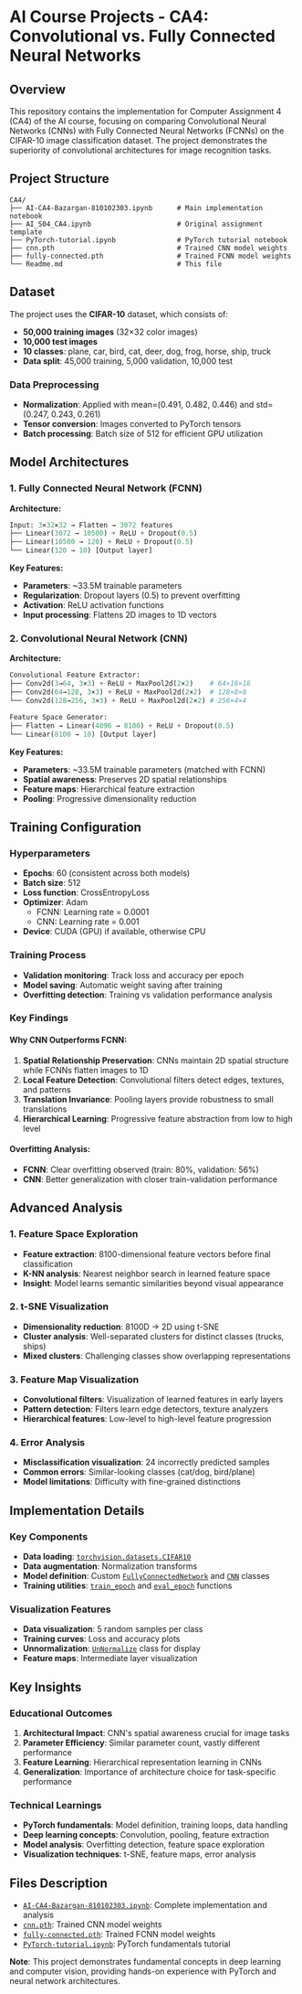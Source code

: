 # AI Course Projects - CA4: Convolutional vs. Fully Connected Neural Networks

## Overview

This repository contains the implementation for Computer Assignment 4 (CA4) of the AI course, focusing on comparing Convolutional Neural Networks (CNNs) with Fully Connected Neural Networks (FCNNs) on the CIFAR-10 image classification dataset. The project demonstrates the superiority of convolutional architectures for image recognition tasks.

## Project Structure

```
CA4/
├── AI-CA4-Bazargan-810102303.ipynb      # Main implementation notebook
├── AI_S04_CA4.ipynb                     # Original assignment template
├── PyTorch-tutorial.ipynb               # PyTorch tutorial notebook
├── cnn.pth                              # Trained CNN model weights
├── fully-connected.pth                  # Trained FCNN model weights
└── Readme.md                            # This file
```

## Dataset

The project uses the **CIFAR-10** dataset, which consists of:
- **50,000 training images** (32×32 color images)
- **10,000 test images**
- **10 classes**: plane, car, bird, cat, deer, dog, frog, horse, ship, truck
- **Data split**: 45,000 training, 5,000 validation, 10,000 test

### Data Preprocessing
- **Normalization**: Applied with mean=(0.491, 0.482, 0.446) and std=(0.247, 0.243, 0.261)
- **Tensor conversion**: Images converted to PyTorch tensors
- **Batch processing**: Batch size of 512 for efficient GPU utilization

## Model Architectures

### 1. Fully Connected Neural Network (FCNN)

**Architecture:**
```python
Input: 3×32×32 → Flatten → 3072 features
├── Linear(3072 → 10500) + ReLU + Dropout(0.5)
├── Linear(10500 → 120) + ReLU + Dropout(0.5)
└── Linear(120 → 10) [Output layer]
```

**Key Features:**
- **Parameters**: ~33.5M trainable parameters
- **Regularization**: Dropout layers (0.5) to prevent overfitting
- **Activation**: ReLU activation functions
- **Input processing**: Flattens 2D images to 1D vectors

### 2. Convolutional Neural Network (CNN)

**Architecture:**
```python
Convolutional Feature Extractor:
├── Conv2d(3→64, 3×3) + ReLU + MaxPool2d(2×2)    # 64×16×16
├── Conv2d(64→128, 3×3) + ReLU + MaxPool2d(2×2)  # 128×8×8  
└── Conv2d(128→256, 3×3) + ReLU + MaxPool2d(2×2) # 256×4×4

Feature Space Generator:
├── Flatten → Linear(4096 → 8100) + ReLU + Dropout(0.5)
└── Linear(8100 → 10) [Output layer]
```

**Key Features:**
- **Parameters**: ~33.5M trainable parameters (matched with FCNN)
- **Spatial awareness**: Preserves 2D spatial relationships
- **Feature maps**: Hierarchical feature extraction
- **Pooling**: Progressive dimensionality reduction

## Training Configuration

### Hyperparameters
- **Epochs**: 60 (consistent across both models)
- **Batch size**: 512
- **Loss function**: CrossEntropyLoss
- **Optimizer**: Adam
  - FCNN: Learning rate = 0.0001
  - CNN: Learning rate = 0.001
- **Device**: CUDA (GPU) if available, otherwise CPU

### Training Process
- **Validation monitoring**: Track loss and accuracy per epoch
- **Model saving**: Automatic weight saving after training
- **Overfitting detection**: Training vs validation performance analysis

### Key Findings

#### Why CNN Outperforms FCNN:
1. **Spatial Relationship Preservation**: CNNs maintain 2D spatial structure while FCNNs flatten images to 1D
2. **Local Feature Detection**: Convolutional filters detect edges, textures, and patterns
3. **Translation Invariance**: Pooling layers provide robustness to small translations
4. **Hierarchical Learning**: Progressive feature abstraction from low to high level

#### Overfitting Analysis:
- **FCNN**: Clear overfitting observed (train: 80%, validation: 56%)
- **CNN**: Better generalization with closer train-validation performance

## Advanced Analysis

### 1. Feature Space Exploration
- **Feature extraction**: 8100-dimensional feature vectors before final classification
- **K-NN analysis**: Nearest neighbor search in learned feature space
- **Insight**: Model learns semantic similarities beyond visual appearance

### 2. t-SNE Visualization
- **Dimensionality reduction**: 8100D → 2D using t-SNE
- **Cluster analysis**: Well-separated clusters for distinct classes (trucks, ships)
- **Mixed clusters**: Challenging classes show overlapping representations

### 3. Feature Map Visualization
- **Convolutional filters**: Visualization of learned features in early layers
- **Pattern detection**: Filters learn edge detectors, texture analyzers
- **Hierarchical features**: Low-level to high-level feature progression

### 4. Error Analysis
- **Misclassification visualization**: 24 incorrectly predicted samples
- **Common errors**: Similar-looking classes (cat/dog, bird/plane)
- **Model limitations**: Difficulty with fine-grained distinctions

## Implementation Details

### Key Components
- **Data loading**: [`torchvision.datasets.CIFAR10`](CA4/AI-CA4-Bazargan-810102303.ipynb)
- **Data augmentation**: Normalization transforms
- **Model definition**: Custom [`FullyConnectedNetwork`](CA4/AI-CA4-Bazargan-810102303.ipynb) and [`CNN`](CA4/AI-CA4-Bazargan-810102303.ipynb) classes
- **Training utilities**: [`train_epoch`](CA4/AI-CA4-Bazargan-810102303.ipynb) and [`eval_epoch`](CA4/AI-CA4-Bazargan-810102303.ipynb) functions

### Visualization Features
- **Data visualization**: 5 random samples per class
- **Training curves**: Loss and accuracy plots
- **Unnormalization**: [`UnNormalize`](CA4/AI-CA4-Bazargan-810102303.ipynb) class for display
- **Feature maps**: Intermediate layer visualization

## Key Insights

### Educational Outcomes
1. **Architectural Impact**: CNN's spatial awareness crucial for image tasks
2. **Parameter Efficiency**: Similar parameter count, vastly different performance
3. **Feature Learning**: Hierarchical representation learning in CNNs
4. **Generalization**: Importance of architecture choice for task-specific performance

### Technical Learnings
- **PyTorch fundamentals**: Model definition, training loops, data handling
- **Deep learning concepts**: Convolution, pooling, feature extraction
- **Model analysis**: Overfitting detection, feature space exploration
- **Visualization techniques**: t-SNE, feature maps, error analysis

## Files Description
- [`AI-CA4-Bazargan-810102303.ipynb`](CA4/AI-CA4-Bazargan-810102303.ipynb): Complete implementation and analysis
- [`cnn.pth`](CA4/cnn.pth): Trained CNN model weights
- [`fully-connected.pth`](CA4/fully-connected.pth): Trained FCNN model weights
- [`PyTorch-tutorial.ipynb`](CA4/PyTorch-tutorial.ipynb): PyTorch fundamentals tutorial

**Note**: This project demonstrates fundamental concepts in deep learning and computer vision, providing hands-on experience with PyTorch and neural network architectures.